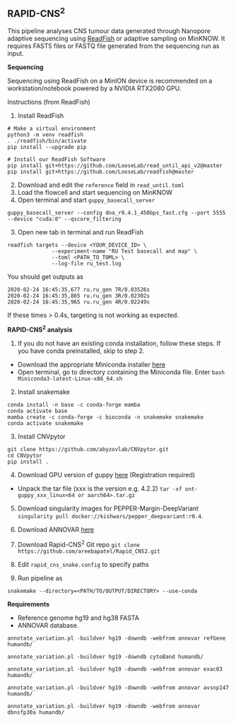 ## RAPID-CNS<sup>2</sup> ##

This pipeline analyses CNS tumour data generated through Nanopore adaptive sequencing using [ReadFish](https://github.com/LooseLab/readfish) or adaptive sampling on MinKNOW. It requires FAST5 files or FASTQ file generated from the sequencing run as input.

**Sequencing**

Sequencing using ReadFish on a MinION device is recommended on a workstation/notebook powered by a NVIDIA RTX2080 GPU.

Instructions (from ReadFish)
1. Install ReadFish
```
# Make a virtual environment
python3 -m venv readfish
. ./readfish/bin/activate
pip install --upgrade pip

# Install our ReadFish Software
pip install git+https://github.com/LooseLab/read_until_api_v2@master
pip install git+https://github.com/LooseLab/readfish@master
```

2. Download and edit the `reference` field in `read_until.toml`  
3. Load the flowcell and start sequencing on MinKNOW
4. Open terminal and start `guppy_basecall_server`

`guppy_basecall_server --config dna_r9.4.1_450bps_fast.cfg --port 5555 --device "cuda:0" --qscore_filtering`

3. Open new tab in terminal and run ReadFish

```
readfish targets --device <YOUR_DEVICE_ID> \
              --experiment-name "RU Test basecall and map" \
              --toml <PATH_TO_TOML> \
              --log-file ru_test.log
```

You should get outputs as

```
2020-02-24 16:45:35,677 ru.ru_gen 7R/0.03526s
2020-02-24 16:45:35,865 ru.ru_gen 3R/0.02302s
2020-02-24 16:45:35,965 ru.ru_gen 4R/0.02249s
```

If these times > 0.4s, targeting is not working as expected.


**RAPID-CNS<sup>2</sup> analysis**
1. If you do not have an existing conda installation, follow these steps. If you have conda preinstalled, skip to step 2.
- Download the appropriate Miniconda installer [here](https://docs.conda.io/en/latest/miniconda.html#linux-installers)
- Open terminal, go to directory containing the Miniconda file. Enter
`bash Miniconda3-latest-Linux-x86_64.sh`

2. Install snakemake
```
conda install -n base -c conda-forge mamba
conda activate base
mamba create -c conda-forge -c bioconda -n snakemake snakemake
conda activate snakemake
```

3. Install CNVpytor
 ```
git clone https://github.com/abyzovlab/CNVpytor.git
cd CNVpytor
pip install .
```  

4. Download GPU version of guppy [here](https://mirror.oxfordnanoportal.com/software/analysis/ont-guppy_5.0.7_linux64.tar.gz) (Registration required)
- Unpack the tar file (xxx is the version e.g. 4.2.2)
 `tar -xf ont-guppy_xxx_linux<64 or aarch64>.tar.gz`

5. Download singularity images for PEPPER-Margin-DeepVariant ` singularity pull docker://kishwars/pepper_deepvariant:r0.4`.

6. Download ANNOVAR [here](https://www.openbioinformatics.org/annovar/annovar_download_form.php)

7. Download Rapid-CNS<sup>2</sup> Git repo `git clone https://github.com/areebapatel/Rapid_CNS2.git`

8. Edit `rapid_cns_snake.config` to specify paths

9. Run pipeline as
 ```
 snakemake --directory=<PATH/TO/OUTPUT/DIRECTORY> --use-conda
 ```


**Requirements**
- Reference genome hg19 and hg38 FASTA
- ANNOVAR database.
```
annotate_variation.pl -buildver hg19 -downdb -webfrom annovar refGene humandb/

annotate_variation.pl -buildver hg19 -downdb cytoBand humandb/

annotate_variation.pl -buildver hg19 -downdb -webfrom annovar exac03 humandb/

annotate_variation.pl -buildver hg19 -downdb -webfrom annovar avsnp147 humandb/

annotate_variation.pl -buildver hg19 -downdb -webfrom annovar dbnsfp30a humandb/
```
